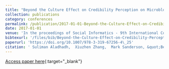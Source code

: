 ```yaml
---
title: "Beyond the Culture Effect on Credibility Perception on Microblogs"
collection: publications
category: conferences
permalink: /publication/2017-01-01-Beyond-the-Culture-Effect-on-Credibility-Perception-on-Microblogs
date: 2017-01-01
venue: 'In the proceedings of Social Informatics - 9th International Conference, SocInfo 2017, Oxford, UK, September 13-15, 2017, Proceedings, Part II'
bibtexurl: '/files/bib/Beyond-the-Culture-Effect-on-Credibility-Perception-on-Microblogs.bib'
paperurl: 'https://doi.org/10.1007/978-3-319-67256-4\_25'
citation: ' Suliman Aladhadh,  Xiuzhen Zhang,  Mark Sanderson, &quot;Beyond the Culture Effect on Credibility Perception on Microblogs.&quot; In the proceedings of Social Informatics - 9th International Conference, SocInfo 2017, Oxford, UK, September 13-15, 2017, Proceedings, Part II, 2017.'
---
```

[Access paper here](https://doi.org/10.1007/978-3-319-67256-4\_25){:target="_blank"}
